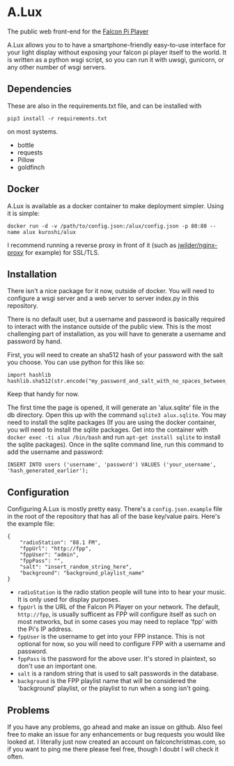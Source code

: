 # A.Lux
The public web front-end for the [Falcon Pi Player](https://github.com/FalconChristmas/fpp)

A.Lux allows you to to have a smartphone-friendly easy-to-use interface for your
light display without exposing your falcon pi player itself to the world. It is
written as a python wsgi script, so you can run it with uwsgi, gunicorn, or any
other number of wsgi servers.

## Dependencies
These are also in the requirements.txt file, and can be installed with

    pip3 install -r requirements.txt

on most systems.

* bottle
* requests
* Pillow
* goldfinch

## Docker
A.Lux is available as a docker container to make deployment simpler. Using it is
simple:

    docker run -d -v /path/to/config.json:/alux/config.json -p 80:80 --name alux kuroshi/alux 

I recommend running a reverse proxy in front of it (such as 
[jwilder/nginx-proxy](https://github.com/jwilder/nginx-proxy) for example) for 
SSL/TLS. 

## Installation
There isn't a nice package for it now, outside of docker. You will need to
configure a wsgi server and a web server to server index.py in this repository.

There is no default user, but a username and password is basically required to
interact with the instance outside of the public view. This is the most challenging
part of installation, as you will have to generate a username and password by hand.

First, you will need to create an sha512 hash of your password with the salt
you choose. You can use python for this like so:

    import hashlib
    hashlib.sha512(str.encode("my_password_and_salt_with_no_spaces_between_them").hexdigest())

Keep that handy for now.

The first time the page is opened, it will generate an 'alux.sqlite' file in the 
db directory. Open this up with the command `sqlite3 alux.sqlite`. You may need
to install the sqlite packages (If you are using the docker container, you will
need to install the sqlite packages. Get into the container with 
`docker exec -ti alux /bin/bash` and run `apt-get install sqlite` to install the
sqlite packages). Once in the sqlite command line, run this command to add the
username and password:

    INSERT INTO users ('username', 'password') VALUES ('your_username', 'hash_generated_earlier');

## Configuration
Configuring A.Lux is mostly pretty easy. There's a `config.json.example` file in 
the root of the repository that has all of the base key/value pairs. Here's the 
example file:

    {
        "radioStation": "88.1 FM",
        "fppUrl": "http://fpp",
        "fppUser": "admin",
        "fppPass": "",
        "salt": "insert_random_string_here",
        "background": "background_playlist_name"
    }

* `radioStation` is the radio station people will tune into to hear your music.
   It is only used for display purposes.
* `fppUrl` is the URL of the Falcon Pi Player on your network. The default,
  `http://fpp`, is usually sufficent as FPP will configure itself as such on
  most networks, but in some cases you may need to replace 'fpp' with the Pi's
  IP address.
* `fppUser` is the username to get into your FPP instance. This is not optional
  for now, so you will need to configure FPP with a username and password.
* `fppPass` is the password for the above user. It's stored in plaintext, so 
  don't use an important one.
* `salt` is a random string that is used to salt passwords in the database.
* `background` is the FPP playlist name that will be considered the 'background'
  playlist, or the playlist to run when a song isn't going.

## Problems
If you have any problems, go ahead and make an issue on github. Also feel free
to make an issue for any enhancements or bug requests you would like looked at.
I literally just now created an account on falconchristmas.com, so if you want
to ping me there please feel free, though I doubt I will check it often.
